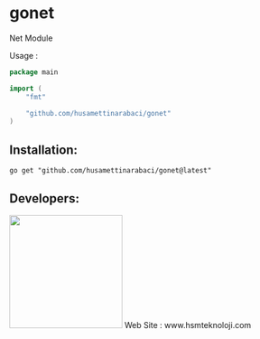 # gonet

Net Module

Usage :

```go
package main

import (
	"fmt"

	"github.com/husamettinarabaci/gonet"
)
```

## Installation:

```shell
go get "github.com/husamettinarabaci/gonet@latest"
```

## Developers:
<img src="https://github.com/HsmTeknoloji/companyfiles/blob/master/hsmtek-logo.png?raw=true" width="200"/>
Web Site        : www.hsmteknoloji.com <br />